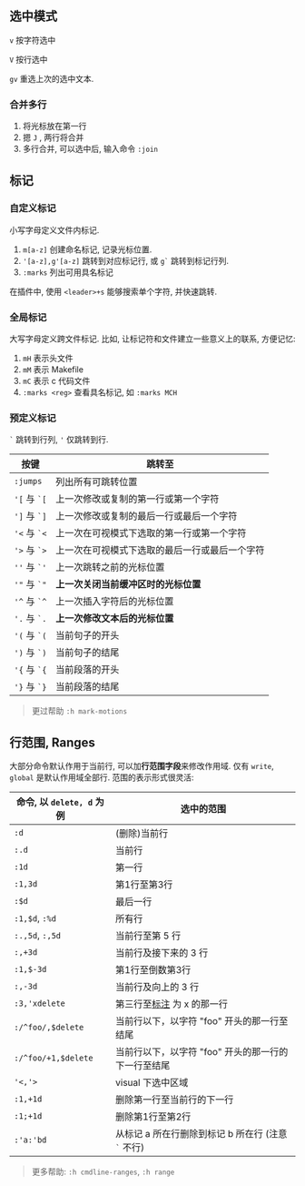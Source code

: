 
## 选中模式

`v` 按字符选中

`V` 按行选中

`gv` 重选上次的选中文本.

### 合并多行

1. 将光标放在第一行
2. 摁 `J` , 两行将合并
3. 多行合并, 可以选中后, 输入命令 `:join`

## 标记

### 自定义标记

小写字母定义文件内标记.

1. `m[a-z]` 创建命名标记, 记录光标位置.
2. `'[a-z],g'[a-z]` 跳转到对应标记行, 或 `` g` `` 跳转到标记行列.
3. `:marks` 列出可用具名标记

在插件中, 使用 `<leader>+s` 能够搜索单个字符, 并快速跳转.

### 全局标记

大写字母定义跨文件标记. 比如, 让标记符和文件建立一些意义上的联系, 方便记忆:
1. `mH` 表示头文件
2. `mM` 表示 Makefile
3. `mC` 表示 c 代码文件
4. `:marks <reg>`  查看具名标记, 如 `:marks MCH`

### 预定义标记

`` ` `` 跳转到行列, `'` 仅跳转到行.

| 按键             | 跳转至                                         |
| ---------------- | ---------------------------------------------- |
| `:jumps`         | 列出所有可跳转位置                                               |
| `'[` 与 `` `[ `` | 上一次修改或复制的第一行或第一个字符           |
| `']` 与 `` `] `` | 上一次修改或复制的最后一行或最后一个字符       |
| `'<` 与 `` `< `` | 上一次在可视模式下选取的第一行或第一个字符     |
| `'>` 与 `` `> `` | 上一次在可视模式下选取的最后一行或最后一个字符 |
| `''` 与 `` `' `` | 上一次跳转之前的光标位置                       |
| `'"` 与 `` `" `` | **上一次关闭当前缓冲区时的光标位置**               |
| `'^` 与 `` `^ `` | 上一次插入字符后的光标位置                     |
| `'.` 与 `` `. `` | **上一次修改文本后的光标位置**                     |
| `'(` 与 `` `( `` | 当前句子的开头                                 |
| `')` 与 `` `) `` | 当前句子的结尾                                 |
| `'{` 与 `` `{ `` | 当前段落的开头                                 |
| `'}` 与 `` `} `` | 当前段落的结尾                                 |

> 更过帮助 `:h mark-motions`

## 行范围, Ranges

大部分命令默认作用于当前行, 可以加**行范围字段**来修改作用域. 仅有 `write`, `global` 是默认作用域全部行. 范围的表示形式很灵活:

| 命令, 以 `delete, d` 为例 | 选中的范围                                          |
| ------------------------- | --------------------------------------------------- |
| `:d`                      | (删除)当前行                                        |
| `:.d`                     | 当前行                                              |
| `:1d`                     | 第一行                                              |
| `:1,3d`                   | 第1行至第3行                                        |
| `:$d`                     | 最后一行                                            |
| `:1,$d`, `:%d`            | 所有行                                              |
| `:.,5d`, `:,5d`           | 当前行至第 5 行                                     |
| `:,+3d`                   | 当前行及接下来的 3 行                               |
| `:1,$-3d`                 | 第1行至倒数第3行                                    |
| `:,-3d`                   | 当前行及向上的 3 行                                 |
| `:3,'xdelete`             | 第三行至[标注](#标注) 为 x 的那一行                 |
| `:/^foo/,$delete`         | 当前行以下，以字符 "foo" 开头的那一行至结尾         |
| `:/^foo/+1,$delete`       | 当前行以下，以字符 "foo" 开头的那一行的下一行至结尾 |
| `'<,'>`                   | visual 下选中区域                                   |
| `:1,+1d`                  | 删除第一行至当前行的下一行                          |
| `:1;+1d`                  | 删除第1行至第2行                                    |
| `:'a:'bd`                 | 从标记 a 所在行删除到标记 b 所在行 (注意 `` ` `` 不行)                                                    |

> 更多帮助: `:h cmdline-ranges`, `:h range`